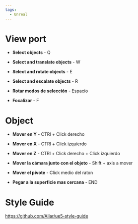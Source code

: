 ```yaml
---
tags:
  - Unreal
---
```


# View port

- **Select objects** - Q
- **Select and translate objects** - W
- **Select and rotate objects** - E
- **Select and escalate objects** - R

- **Rotar modos de selección** - Espacio

- **Focalizar** - F

# Object

- **Mover en Y** - CTRl + Click derecho
- **Mover en X** - CTRl + Click izquierdo
- **Mover en Z** - CTRl + Click derecho + Click izquierdo 
- **Mover la cámara junto con el objeto** - Shift + axis a mover

- **Mover el pivote** - Click medio del raton 

- **Pegar a la superficie mas cercana** - END

# Style Guide

https://github.com/Allar/ue5-style-guide